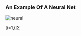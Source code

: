 ### An Example Of A Neural Net
![neural](https://user-images.githubusercontent.com/31806568/89740302-65b0aa80-da7f-11ea-8903-448eac79d513.png)

[i=1,i]<is>Σ
